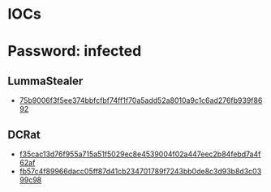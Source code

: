 # IOCs

# Password: infected
## LummaStealer
- [75b9006f3f5ee374bbfcfbf74ff1f70a5add52a8010a9c1c6ad276fb939f8692](LummaStealer/75b9006f3f5ee374bbfcfbf74ff1f70a5add52a8010a9c1c6ad276fb939f8692.md)

## DCRat
- [f35cac13d76f955a715a51f5029ec8e4539004f02a447eec2b84febd7a4f62af](DCRat/f35cac13d76f955a715a51f5029ec8e4539004f02a447eec2b84febd7a4f62af.md)
- [fb57c4f89966dacc05ff87d41cb234701789f7243bb0de8c3d93b8d3c0399c98](DCRat/fb57c4f89966dacc05ff87d41cb234701789f7243bb0de8c3d93b8d3c0399c98.md)

